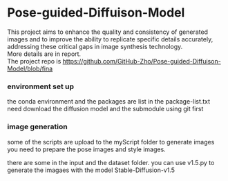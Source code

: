 # Pose-guided-Diffuison-Model

This project aims to enhance the quality and consistency of generated images and to improve the ability to replicate specific
details accurately, addressing these critical gaps in image synthesis technology.   
More details are in report.   
The project repo is https://github.com/GitHub-Zho/Pose-guided-Diffuison-Model/blob/fina

### environment set up
the conda environment and the packages are list in the package-list.txt   
need download the diffusion model and the submodule using git first
### image generation
some of the scripts are upload to the myScript folder
to generate images you need to prepare the pose images and style images.

there are some in the input and the dataset folder. 
you can use v1.5.py to generate the imagaes with the model Stable-Diffusion-v1.5


